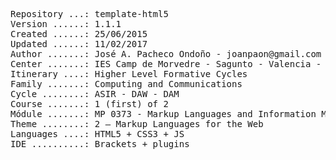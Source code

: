 <pre>
Repository ...: template-html5
Version ......: 1.1.1
Created ......: 25/06/2015
Updated ......: 11/02/2017
Author .......: José A. Pacheco Ondoño - joanpaon@gmail.com
Center .......: IES Camp de Morvedre - Sagunto - Valencia - Spain
Itinerary ....: Higher Level Formative Cycles
Family .......: Computing and Communications
Cycle ........: ASIR - DAW - DAM
Course .......: 1 (first) of 2
Módule .......: MP 0373 - Markup Languages and Information Management Systems
Theme ........: 2 – Markup Languages for the Web
Languages ....: HTML5 + CSS3 + JS
IDE ..........: Brackets + plugins
</pre>